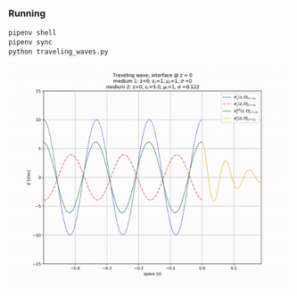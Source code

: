 
### Running


```sh
pipenv shell
pipenv sync
python traveling_waves.py
```



![Alt Text](./media/media1.gif)
